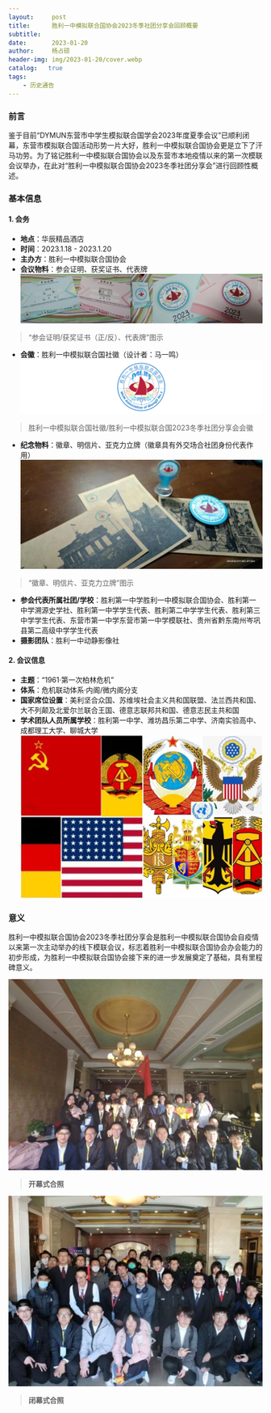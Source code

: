 ```yaml
---
layout:     post
title:      胜利一中模拟联合国协会2023冬季社团分享会回顾概要
subtitle:   
date:       2023-01-20
author:     杨占硕
header-img: img/2023-01-20/cover.webp
catalog:   true
tags:
    - 历史通告
---
```



### 前言
鉴于目前“DYMUN东营市中学生模拟联合国学会2023年度夏季会议”已顺利闭幕，东营市模拟联合国活动形势一片大好，胜利一中模拟联合国协会更是立下了汗马功劳。为了铭记胜利一中模拟联合国协会以及东营市本地疫情以来的第一次模联会议举办，在此对“胜利一中模拟联合国协会2023冬季社团分享会”进行回顾性概述。

### 基本信息
#### 1. 会务
- **地点**：华辰精品酒店
- **时间**：2023.1.18 - 2023.1.20
- **主办方**：胜利一中模拟联合国协会
- **会议物料**：参会证明、获奖证书、代表牌
![2023-01-20-01](/img/2023-01-20/01.webp)
> “参会证明/获奖证书（正/反）、代表牌”图示
- **会徽**：胜利一中模拟联合国社徽（设计者：马一鸣）
![2023-01-20-02](/img/2023-01-20/02.webp)
> 胜利一中模拟联合国社徽/胜利一中模拟联合国2023冬季社团分享会会徽
- **纪念物料**：徽章、明信片、亚克力立牌（徽章具有外交场合社团身份代表作用）
![2023-01-20-03](/img/2023-01-20/03.webp)
> “徽章、明信片、亚克力立牌”图示
- **参会代表所属社团/学校**：胜利第一中学胜利一中模拟联合国协会、胜利第一中学溯源史学社、胜利第一中学学生代表、胜利第二中学学生代表、胜利第三中学学生代表、东营市第一中学东营市第一中学模联社、贵州省黔东南州岑巩县第二高级中学学生代表
- **摄影团队**：胜利一中动静影像社

#### 2. 会议信息
- **主题**：“1961·第一次柏林危机”
- **体系**：危机联动体系·内阁/微内阁分支
- **国家席位设置**：美利坚合众国、苏维埃社会主义共和国联盟、法兰西共和国、大不列颠及北爱尔兰联合王国、德意志联邦共和国、德意志民主共和国
- **学术团队人员所属学校**：胜利第一中学、潍坊昌乐第二中学、济南实验高中、成都理工大学、聊城大学
![2023-01-20-04](/img/2023-01-20/04.webp)

### 意义
胜利一中模拟联合国协会2023冬季社团分享会是胜利一中模拟联合国协会自疫情以来第一次主动举办的线下模联会议，标志着胜利一中模拟联合国协会办会能力的初步形成，为胜利一中模拟联合国协会接下来的进一步发展奠定了基础，具有里程碑意义。

![2023-01-20-05](/img/2023-01-20/05.webp)
> **开幕式合照**

![2023-01-20-06](/img/2023-01-20/06.webp)
> **闭幕式合照**
